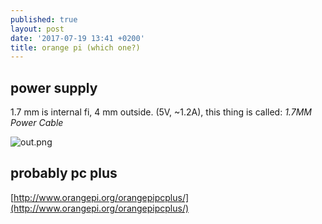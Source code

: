 ```yaml
---
published: true
layout: post
date: '2017-07-19 13:41 +0200'
title: orange pi (which one?)
---
```

## power supply

1.7 mm is internal fi, 4 mm outside. (5V, ~1.2A), this thing is called: *1.7MM Power Cable*

![out.png]({{site.baseurl}}/media/out.png)

## probably pc plus

[http://www.orangepi.org/orangepipcplus/](http://www.orangepi.org/orangepipcplus/)
